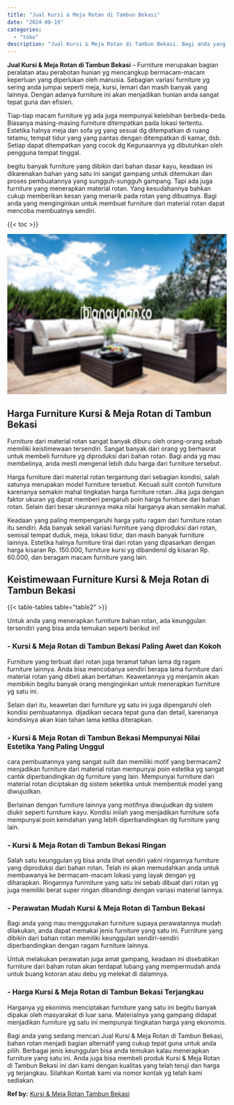 ```yaml
---
title: "Jual Kursi & Meja Rotan di Tambun Bekasi"
date: "2024-08-19"
categories: 
  - "toko"
description: "Jual Kursi & Meja Rotan di Tambun Bekasi. Bagi anda yang sedang mencari Jual Kursi & Meja Rotan di Tambun Bekasi, bahan rotan menjadi bagian alternatif yang..."
---
```


**Jual Kursi & Meja Rotan di Tambun Bekasi** – Furniture merupakan bagian peralatan atau perabotan hunian yg mencangkup bermacam-macam keperluan yang diperlukan oleh manusia. Sebagian variasi furniture yg sering anda jumpai seperti meja, kursi, lemari dan masih banyak yang lainnya. Dengan adanya furniture ini akan menjadikan hunian anda sangat tepat guna dan efisien.

Tiap-tiap macam furniture yg ada juga mempunyai kelebihan berbeda-beda. Biasanya masing-masing furniture ditempatkan pada lokasi tertentu. Estetika halnya meja dan sofa yg yang sesuai dg ditempatkan di ruang tetamu, tempat tidur yang yang pantas dengan ditempatkan di kamar, dsb. Setiap dapat ditempatkan yang cocok dg Kegunaannya yg dibutuhkan oleh pengguna tempat tinggal.

begitu banyak furniture yang dibikin dari bahan dasar kayu, keadaan ini dikarenakan bahan yang satu ini sangat gampang untuk ditemukan dan proses pembuatannya yang sungguh-sungguh gampang. Tapi ada juga furniture yang menerapkan material rotan. Yang kesudahannya bahkan cukup memberikan kesan yang menarik pada rotan yang dibuatnya. Bagi anda yang menginginkan untuk membuat furniture dari material rotan dapat mencoba membuatnya sendiri.

{{< toc >}}

![Jual Kursi & Meja Rotan di Tambun Bekasi](/images/kursi-meja-rotan-murah48.png)

## Harga Furniture Kursi & Meja Rotan di Tambun Bekasi

Furniture dari material rotan sangat banyak diburu oleh orang-orang sebab memiliki keistimewaan tersendiri. Sangat banyak dari orang yg berhasrat untuk membeli furniture yg diproduksi dari bahan rotan. Bagi anda yg mau membelinya, anda mesti mengenal lebih dulu harga dari furniture tersebut.

Harga furniture dari material rotan tergantung dari sebagian kondisi, salah satunya merupakan model furniture tersebut. Kecuali sulit contoh furniture karenanya semakin mahal tingkatan harga furniture rotan. Jika juga dengan faktor ukuran yg dapat memberi pengaruh poin harga furniture dari bahan rotan. Selain dari besar ukurannya maka nilai harganya akan semakin mahal.

Keadaan yang paling mempengaruhi harga yaitu ragam dari furniture rotan itu sendiri. Ada banyak sekali variasi furniture yang diproduksi dari rotan, semisal tempat duduk, meja, lokasi tidur, dan masih banyak furniture lainnya. Estetika halnya furniture tirai dari rotan yang dipasarkan dengan harga kisaran Rp. 150.000, furniture kursi yg dibanderol dg kisaran Rp. 60.000, dan beragam macam furniture yang lain.

## Keistimewaan Furniture Kursi & Meja Rotan di Tambun Bekasi

{{< table-tables table="table2" >}}

Untuk anda yang menerapkan furniture bahan rotan, ada keunggulan tersendiri yang bisa anda temukan seperti berikut ini!

### \- Kursi & Meja Rotan di Tambun Bekasi Paling Awet dan Kokoh

Furniture yang terbuat dari rotan juga teramat tahan lama dg ragam furniture lainnya. Anda bisa mencobanya sendiri berapa lama furniture dari material rotan yang dibeli akan bertahan. Keawetannya yg menjamin akan membikin begitu banyak orang menginginkan untuk menerapkan furniture yg satu ini.

Selain dari itu, keawetan dari furniture yg satu ini juga dipengaruhi oleh kondisi pembuatannya. dijadikan secara tepat guna dan detail, karenanya kondisinya akan kian tahan lama ketika diterapkan.

### \- Kursi & Meja Rotan di Tambun Bekasi Mempunyai Nilai Estetika Yang Paling Unggul

cara pembuatannya yang sangat sulit dan memiliki motif yang bermacam2 menjadikan furniture dari material rotan mempunyai poin estetika yg sangat cantik diperbandingkan dg furniture yang lain. Mempunyai furniture dari material rotan diciptakan dg sistem seketika untuk membentuk model yang diwujudkan.

Berlainan dengan furniture lainnya yang motifnya diwujudkan dg sistem diukir seperti furniture kayu. Kondisi inilah yang menjadikan furniture sofa mempunyai poin keindahan yang lebih diperbandingkan dg furniture yang lain.

### \- Kursi & Meja Rotan di Tambun Bekasi Ringan

Salah satu keunggulan yg bisa anda lihat sendiri yakni ringannya furniture yang diproduksi dari bahan rotan. Telah ini akan memudahkan anda untuk membawanya ke bermacam-macam lokasi yang layak dengan yg diharapkan. Ringannya funrniture yang satu ini sebab dibuat dari rotan yg juga memiliki berat super ringan dibandingi dengan variasi material lainnya.

### \- Perawatan Mudah Kursi & Meja Rotan di Tambun Bekasi

Bagi anda yang mau menggunakan furniture supaya perawatannya mudah dilakukan, anda dapat memakai jenis furniture yang satu ini. Furniture yang dibikin dari bahan rotan memiliki keunggulan sendiri-sendiri diperbandingkan dengan ragam furniture lainnya.

Untuk melakukan perawatan juga amat gampang, keadaan ini disebabkan furniture dari bahan rotan akan terdapat lubang yang mempermudah anda untuk buang kotoran atau debu yg melekat di dalamnya.

### \- Harga Kursi & Meja Rotan di Tambun Bekasi Terjangkau

Harganya yg ekonimis menciptakan furniture yang satu ini begitu banyak dipakai oleh masyarakat di luar sana. Materialnya yang gampang didapat menjadikan furniture yg satu ini mempunyai tingkatan harga yang ekonomis.

Bagi anda yang sedang mencari Jual Kursi & Meja Rotan di Tambun Bekasi, bahan rotan menjadi bagian alternatif yang cukup tepat guna untuk anda pilih. Berbagai jenis keunggulan bisa anda temukan kalau menerapkan furniture yang satu ini. Anda juga bisa membeli produk Kursi & Meja Rotan di Tambun Bekasi ini dari kami dengan kualitas yang telah teruji dan harga yg terjangkau. Silahkan Kontak kami via nomor kontak yg telah kami sediakan.

**Ref by:** [Kursi & Meja Rotan Tambun Bekasi](https://id.wikipedia.org/wiki/Kursi)
